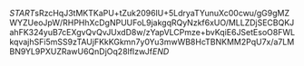 $START$sRzcHqJ3tMKTKaPU+tZuk2096lU+5LdryaTYunuXc00cwu/gG9gMZWYZUeoJpW/RHPHhXcDgNPUUFoL9jakgqRQyNzkf6xUO/MLLZDjSECBQKJahFK324yuB7cEXgvQvQvJUxdD8w/zYapVLCPmze+bvKqiE6JSetEsoO8FWLkqvajhSFi5mSS9zTAUjFKkKGkmn7y0Yu3mwWB8HcTBNKMM2PqU7x/a7LMBN9YL9PXUZRawU6QnDjOq28lfIzwJf$END$